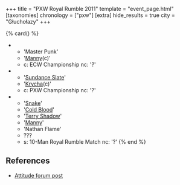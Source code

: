 +++
title = "PXW Royal Rumble 2011"
template = "event_page.html"
[taxonomies]
chronology = ["pxw"]
[extra]
hide_results = true
city = "Głuchołazy"
+++

{% card() %}
- - 'Master Punk'
  - '[Manny](@/w/manny.md)(c)'
  - c: ECW Championship
    nc: '?'
- - '[Sundance Slate](@/w/slate.md)'
  - '[Krycha](@/w/krycha.md)(c)'
  - c: PXW Championship
    nc: '?'
- - '[Snake](@/w/snake.md)'
  - '[Cold Blood](@/w/cold-blood.md)'
  - '[Terry Shadow](@/w/shadow.md)'
  - '[Manny](@/w/manny.md)'
  - 'Nathan Flame'
  - ???
  - s: 10-Man Royal Rumble Match
    nc: '?'
{% end %}

## References

* [Attitude forum post](https://forum.wrestling.pl/topic/25865-pxw-royal-rumble-2011/)
